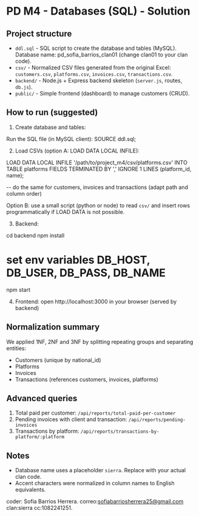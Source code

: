 
# PD M4 - Databases (SQL) - Solution


## Project structure

- `ddl.sql` - SQL script to create the database and tables (MySQL). Database name: pd_sofia_barrios_clan01 (change clan01 to your clan code).
- `csv/` - Normalized CSV files generated from the original Excel: `customers.csv`, `platforms.csv`, `invoices.csv`, `transactions.csv`.
- `backend/` - Node.js + Express backend skeleton (`server.js`, routes, `db.js`).
- `public/` - Simple frontend (dashboard) to manage customers (CRUD).

## How to run (suggested)

1. Create database and tables:

Run the SQL file (in MySQL client):
SOURCE ddl.sql;

2. Load CSVs (option A: LOAD DATA LOCAL INFILE):

LOAD DATA LOCAL INFILE '/path/to/project_m4/csv/platforms.csv'
INTO TABLE platforms
FIELDS TERMINATED BY ','
IGNORE 1 LINES
(platform_id, name);

-- do the same for customers, invoices and transactions (adapt path and column order)

Option B: use a small script (python or node) to read `csv/` and insert rows programmatically if LOAD DATA is not possible.

3. Backend:

cd backend
npm install
# set env variables DB_HOST, DB_USER, DB_PASS, DB_NAME
npm start

4. Frontend: open http://localhost:3000 in your browser (served by backend)

## Normalization summary

We applied 1NF, 2NF and 3NF by splitting repeating groups and separating entities:
- Customers (unique by national_id)
- Platforms
- Invoices
- Transactions (references customers, invoices, platforms)

## Advanced queries

1. Total paid per customer: `/api/reports/total-paid-per-customer`
2. Pending invoices with client and transaction: `/api/reports/pending-invoices`
3. Transactions by platform: `/api/reports/transactions-by-platform/:platform`

## Notes

- Database name uses a placeholder `sierra`. Replace with your actual clan code.
- Accent characters were normalized in column names to English equivalents.


coder: Sofia Barrios Herrera.
correo:sofiabarriosherrera25@gmail.com
clan:sierra
cc:1082241251.


